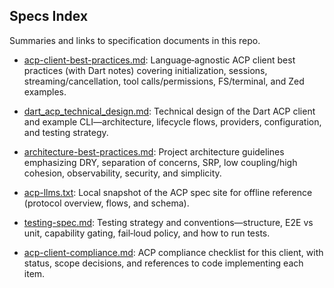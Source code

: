 ## Specs Index

Summaries and links to specification documents in this repo.

- [acp-client-best-practices.md](./acp-client-best-practices.md):
  Language‑agnostic ACP client best practices (with Dart notes) covering
  initialization, sessions, streaming/cancellation, tool calls/permissions,
  FS/terminal, and Zed examples.
- [dart_acp_technical_design.md](./dart_acp_technical_design.md): Technical
  design of the Dart ACP client and example CLI—architecture, lifecycle flows,
  providers, configuration, and testing strategy.
- [architecture-best-practices.md](./architecture-best-practices.md): Project
  architecture guidelines emphasizing DRY, separation of concerns, SRP, low
  coupling/high cohesion, observability, security, and simplicity.
- [acp-llms.txt](./acp-llms.txt): Local snapshot of the ACP spec site for
  offline reference (protocol overview, flows, and schema).
- [testing-spec.md](./testing-spec.md): Testing strategy and
  conventions—structure, E2E vs unit, capability gating, fail‑loud policy, and
  how to run tests.

- [acp-client-compliance.md](./acp-client-compliance.md): ACP compliance
  checklist for this client, with status, scope decisions, and references to
  code implementing each item.
